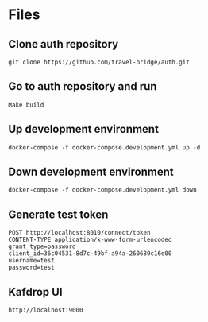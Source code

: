 # Files

## Clone auth repository
    git clone https://github.com/travel-bridge/auth.git

## Go to auth repository and run
    Make build

## Up development environment
    docker-compose -f docker-compose.development.yml up -d

## Down development environment
    docker-compose -f docker-compose.development.yml down

## Generate test token
    POST http://localhost:8010/connect/token
    CONTENT-TYPE application/x-www-form-urlencoded
    grant_type=password
    client_id=36c04531-8d7c-49bf-a94a-260689c16e00
    username=test
    password=test

## Kafdrop UI
    http://localhost:9000